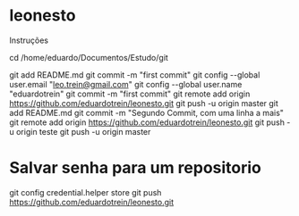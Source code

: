 # leonesto
Instruções

cd /home/eduardo/Documentos/Estudo/git

git add README.md 
git commit -m "first commit"
git config --global user.email "leo.trein@gmail.com"
git config --global user.name "eduardotrein"
git commit -m "first commit"
git remote add origin https://github.com/eduardotrein/leonesto.git
git push -u origin master
git add README.md 
git commit -m "Segundo Commit, com uma linha a mais"
git remote add origin https://github.com/eduardotrein/leonesto.git
git push -u origin teste
git push -u origin master


# Salvar senha para um repositorio
git config credential.helper store
git push https://github.com/eduardotrein/leonesto.git
